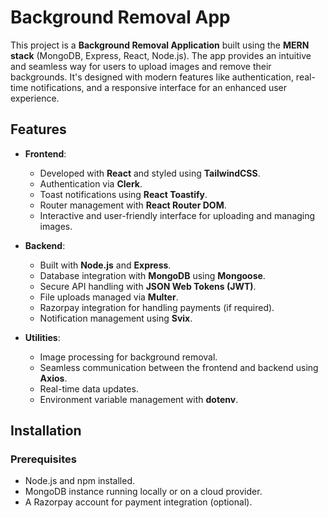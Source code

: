 # Background Removal App

This project is a **Background Removal Application** built using the **MERN stack** (MongoDB, Express, React, Node.js). The app provides an intuitive and seamless way for users to upload images and remove their backgrounds. It's designed with modern features like authentication, real-time notifications, and a responsive interface for an enhanced user experience.

## Features

- **Frontend**:
  - Developed with **React** and styled using **TailwindCSS**.
  - Authentication via **Clerk**.
  - Toast notifications using **React Toastify**.
  - Router management with **React Router DOM**.
  - Interactive and user-friendly interface for uploading and managing images.
  
- **Backend**:
  - Built with **Node.js** and **Express**.
  - Database integration with **MongoDB** using **Mongoose**.
  - Secure API handling with **JSON Web Tokens (JWT)**.
  - File uploads managed via **Multer**.
  - Razorpay integration for handling payments (if required).
  - Notification management using **Svix**.
  
- **Utilities**:
  - Image processing for background removal.
  - Seamless communication between the frontend and backend using **Axios**.
  - Real-time data updates.
  - Environment variable management with **dotenv**.

## Installation

### Prerequisites
- Node.js and npm installed.
- MongoDB instance running locally or on a cloud provider.
- A Razorpay account for payment integration (optional).



